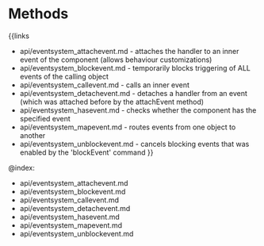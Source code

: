 
Methods
=======

{{links
- api/eventsystem_attachevent.md - attaches the handler to an inner event of the component (allows behaviour customizations)
- api/eventsystem_blockevent.md - temporarily blocks triggering of ALL events of the calling object
- api/eventsystem_callevent.md - calls an inner event
- api/eventsystem_detachevent.md - detaches a handler from an event (which was attached before by the attachEvent method)
- api/eventsystem_hasevent.md - checks whether the component has the specified event
- api/eventsystem_mapevent.md - routes events from one object to another
- api/eventsystem_unblockevent.md - cancels blocking events that was enabled by the 'blockEvent' command
}}

@index:
- api/eventsystem_attachevent.md
- api/eventsystem_blockevent.md
- api/eventsystem_callevent.md
- api/eventsystem_detachevent.md
- api/eventsystem_hasevent.md
- api/eventsystem_mapevent.md
- api/eventsystem_unblockevent.md


